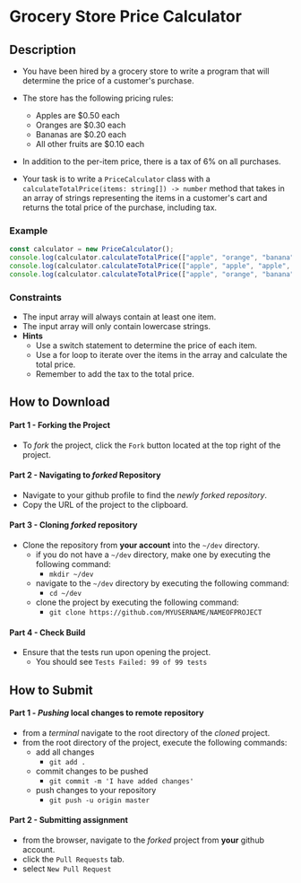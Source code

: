 # Grocery Store Price Calculator


## Description

* You have been hired by a grocery store to write a program that will determine the price of a customer's purchase.
* The store has the following pricing rules:
  * Apples are $0.50 each
  * Oranges are $0.30 each
  * Bananas are $0.20 each
  * All other fruits are $0.10 each
* In addition to the per-item price, there is a tax of 6% on all purchases.

* Your task is to write a `PriceCalculator` class with a `calculateTotalPrice(items: string[]) -> number` method that takes in an array of strings representing the items in a customer's cart and returns the total price of the purchase, including tax.

### Example

```js
const calculator = new PriceCalculator();
console.log(calculator.calculateTotalPrice(["apple", "orange", "banana"])); // 1.06
console.log(calculator.calculateTotalPrice(["apple", "apple", "apple", "apple"])); // 2.04
console.log(calculator.calculateTotalPrice(["apple", "orange", "banana", "mango"])); // 1.46
```

### Constraints
* The input array will always contain at least one item.
* The input array will only contain lowercase strings.
* **Hints**
  * Use a switch statement to determine the price of each item.
  * Use a for loop to iterate over the items in the array and calculate the total price.
  * Remember to add the tax to the total price.




## How to Download

#### Part 1 - Forking the Project
* To _fork_ the project, click the `Fork` button located at the top right of the project.


#### Part 2 - Navigating to _forked_ Repository
* Navigate to your github profile to find the _newly forked repository_.
* Copy the URL of the project to the clipboard.

#### Part 3 - Cloning _forked_ repository
* Clone the repository from **your account** into the `~/dev` directory.
  * if you do not have a `~/dev` directory, make one by executing the following command:
    * `mkdir ~/dev`
  * navigate to the `~/dev` directory by executing the following command:
    * `cd ~/dev`
  * clone the project by executing the following command:
    * `git clone https://github.com/MYUSERNAME/NAMEOFPROJECT`

#### Part 4 - Check Build
* Ensure that the tests run upon opening the project.
    * You should see `Tests Failed: 99 of 99 tests`







## How to Submit

#### Part 1 -  _Pushing_ local changes to remote repository
* from a _terminal_ navigate to the root directory of the _cloned_ project.
* from the root directory of the project, execute the following commands:
    * add all changes
      * `git add .`
    * commit changes to be pushed
      * `git commit -m 'I have added changes'`
    * push changes to your repository
      * `git push -u origin master`

#### Part 2 - Submitting assignment
* from the browser, navigate to the _forked_ project from **your** github account.
* click the `Pull Requests` tab.
* select `New Pull Request`
